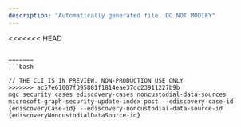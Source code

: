 ```yaml
---
description: "Automatically generated file. DO NOT MODIFY"
---
```


<<<<<<< HEAD
```cli

=======
```bash

// THE CLI IS IN PREVIEW. NON-PRODUCTION USE ONLY
>>>>>>> ac57e61007f395881f1814eae37dc23911227b9b
mgc security cases ediscovery-cases noncustodial-data-sources microsoft-graph-security-update-index post --ediscovery-case-id {ediscoveryCase-id} --ediscovery-noncustodial-data-source-id {ediscoveryNoncustodialDataSource-id}

```